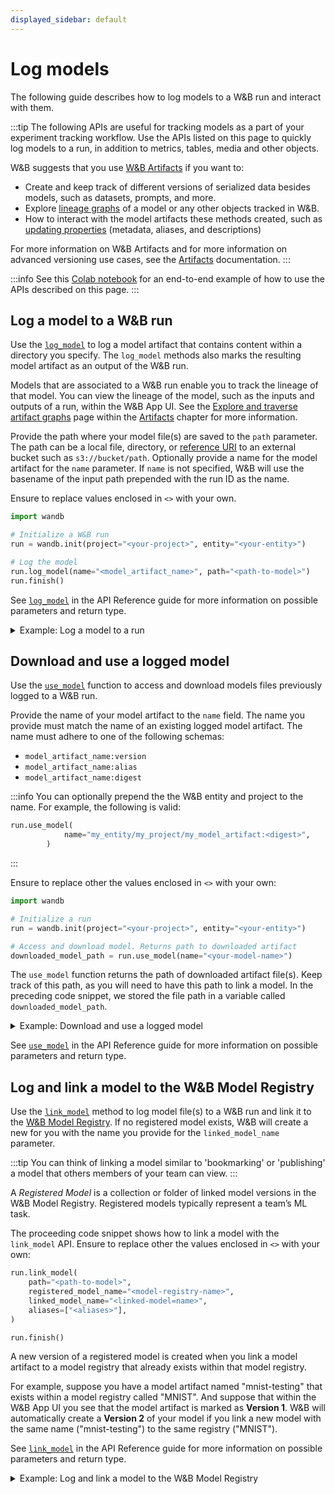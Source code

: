 ```yaml
---
displayed_sidebar: default
---
```


# Log models

The following guide describes how to log models to a W&B run and interact with them. 

:::tip
The following APIs are useful for tracking models as a part of your experiment tracking workflow. Use the APIs listed on this page to quickly log models to a run, in addition to metrics, tables, media and other objects.

W&B suggests that you use [W&B Artifacts](../../artifacts/intro.md) if you want to:
- Create and keep track of different versions of serialized data besides models, such as datasets, prompts, and more.
- Explore [lineage graphs](../../artifacts/explore-and-traverse-an-artifact-graph.md) of a model or any other objects tracked in W&B.
- How to interact with the model artifacts these methods created, such as [updating properties](../../artifacts/update-an-artifact.md) (metadata, aliases, and descriptions) 

For more information on W&B Artifacts and for more information on advanced versioning use cases, see the [Artifacts](../../artifacts/intro.md) documentation.
:::

:::info
See this [Colab notebook](https://colab.research.google.com/drive/1Nvgz4VQHMbr4hoVGeUdDVfHE2lHFpvbs) for an end-to-end example of how to use the APIs described on this page.
:::

## Log a model to a W&B run
Use the [`log_model`](../../../ref/python/run.md#logmodel) to log a model artifact that contains content within a directory you specify. The `log_model` methods also marks the resulting model artifact as an output of the W&B run. 

Models that are associated to a W&B run enable you to track the lineage of that model. You can view the lineage of the model, such as the inputs and outputs of a run, within the W&B App UI. See the [Explore and traverse artifact graphs](../../artifacts/explore-and-traverse-an-artifact-graph.md) page within the [Artifacts](../../artifacts/intro.md) chapter for more information.

Provide the path where your model file(s) are saved to the `path` parameter. The path can be a local file, directory, or [reference URI](../../artifacts/track-external-files.md#amazon-s3--gcs--azure-blob-storage-references) to an external bucket such as `s3://bucket/path`. Optionally provide a name for the model artifact for the `name` parameter. If `name` is not specified, W&B will use the basename of the input path prepended with the run ID as the name. 

Ensure to replace values enclosed in `<>` with your own.

```python
import wandb

# Initialize a W&B run
run = wandb.init(project="<your-project>", entity="<your-entity>")

# Log the model
run.log_model(name="<model_artifact_name>", path="<path-to-model>")
run.finish()
```

See [`log_model`](../../../ref/python/run.md#logmodel) in the API Reference guide for more information on possible parameters and return type.

<details>

<summary>Example: Log a model to a run</summary>

In the proceeding code snippet, a path to the model file `/local/dir/70154.h5` is provided to the `path` parameter.

```python
import wandb

project = "<your-project-name>"
entity = "<your-entity>"
path = "/local/dir/70154.h5"
model_artifact_name = "fine-tuned-model"

# Initialize a W&B run
run = wandb.init(project=project, entity=entity)

# Log the model
run.log_model(name=model_artifact_name, path=path)
run.finish()
```

When the user called `log_model`, a model artifact with name `fine-tuned-model` was created and the file `70154.h5` was added to the model artifact.

</details>


## Download and use a logged model
Use the [`use_model`](../../../ref/python/run.md#usemodel) function to access and download models files previously logged to a W&B run. 

Provide the name of your model artifact to the `name` field. The name you provide must match the name of an existing logged model artifact. The name must adhere to one of the following schemas: 

* `model_artifact_name:version`
* `model_artifact_name:alias`
* `model_artifact_name:digest`

:::info
You can optionally prepend the the W&B entity and project to the name. For example, the following is valid:

```python
run.use_model(
            name="my_entity/my_project/my_model_artifact:<digest>",
        )
```

:::

Ensure to replace other the values enclosed in `<>` with your own:
 
```python
import wandb

# Initialize a run
run = wandb.init(project="<your-project>", entity="<your-entity>")

# Access and download model. Returns path to downloaded artifact
downloaded_model_path = run.use_model(name="<your-model-name>")
```

The `use_model` function returns the path of downloaded artifact file(s). Keep track of this path, as you will need to have this path to link a model. In the preceding code snippet, we stored the file path in a variable called `downloaded_model_path`.

<details>

<summary>Example: Download and use a logged model</summary>

For example, the proceeding code snippet shows how to log a model with `log_model` method. First, the user defines a `model_name` variable that contains the full name of the model artifact. Then the user called the use_model API to access and download the model. They then stored the path that is returned from the API to the `downloaded_model_path` variable.


```python
import wandb

alias = "v0"
model_name = f"{entity}/{project}/{model_artifact_name}:{alias}"

# Initialize a run
run = wandb.init(project=project, entity=entity)

# Access and download model. Returns path to downloaded artifact
downloaded_model_path = run.use_model(name=model_name)
```

:::note
The code shown in this example is a continuation of the code example shown in the dropdown of the [Log a model to a W&B run](#log-a-model-to-a-wb-run) section. The code in this example uses the same `entity`, `project`, and `model_artifact_name` variables declared.
:::

</details>

See [`use_model`](../../../ref/python/run.md#usemodel) in the API Reference guide for more information on possible parameters and return type.

## Log and link a model to the W&B Model Registry
Use the [`link_model`](../../../ref/python/run.md#linkmodel) method to log model file(s) to a W&B run and link it to the [W&B Model Registry](../../model_registry/intro.md). If no registered model exists, W&B will create a new for you with the name you provide for the `linked_model_name` parameter. 

:::tip
You can think of linking a model similar to 'bookmarking' or 'publishing' a model that others members of your team can view.
:::

A *Registered Model* is a collection or folder of linked model versions in the W&B Model Registry. Registered models typically represent a team’s ML task. 

The proceeding code snippet shows how to link a model with the `link_model` API. Ensure to replace other the values enclosed in `<>` with your own:

```python
run.link_model(
    path="<path-to-model>",
    registered_model_name="<model-registry-name>",
    linked_model_name="<linked-model=name>",
    aliases=["<aliases>"],
)

run.finish()
```

A new version of a registered model is created when you link a model artifact to a model registry that already exists within that model registry.

For example, suppose you have a  model artifact named "mnist-testing" that exists within a model registry called "MNIST". And suppose that within the W&B App UI you see that the model artifact is marked as **Version 1**.  W&B will automatically create a **Version 2** of your model if you link a new model with the same name ("mnist-testing") to the same registry ("MNIST").

See [`link_model`](../../../ref/python/run.md#linkmodel) in the API Reference guide for more information on possible parameters and return type.

<details>

<summary>Example: Log and link a model to the W&B Model Registry</summary>

For example, the proceeding code snippet links the model created in previous code snippets to a W&B Model Registry called `"MNIST"`. To do this, the user called the `link_model` API and provided the path of the downloaded model artifact, the name of the model registry the user wanted to link the model to, the name of the model, and an alias `"best"` for the `path`, `linked_model_name`, `model_name`, and `aliases` parameters, respectively. 

```python
registered_model_name = "MNIST"

run.link_model(
    path=downloaded_model_path,
    linked_model_name=registered_model_name,
    model_name=model_artifact_name,
    aliases=["best"],
)
```

:::note
The code shown in this example is a continuation of the code example shown in the dropdown of the [Download and use a logged model](#download-and-use-a-logged-model) section. The code in this example uses the same `downloaded_model_path` and `model_artifact_name` variables declared.
:::


</details>
